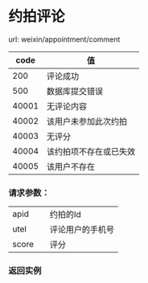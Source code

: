 # 约拍评论

url: weixin/appointment/comment

| code  | 值           |
| ----- | ----------- |
| 200   | 评论成功        |
| 500   | 数据库提交错误     |
| 40001 | 无评论内容       |
| 40002 | 该用户未参加此次约拍  |
| 40003 | 无评分         |
| 40004 | 该约拍项不存在或已失效 |
| 40005 | 该用户不存在      |

### 请求参数：

|       |      |          |
| ----- | ---- | -------- |
| apid  |      | 约拍的Id    |
| utel  |      | 评论用户的手机号 |
| score |      | 评分       |

### 返回实例

